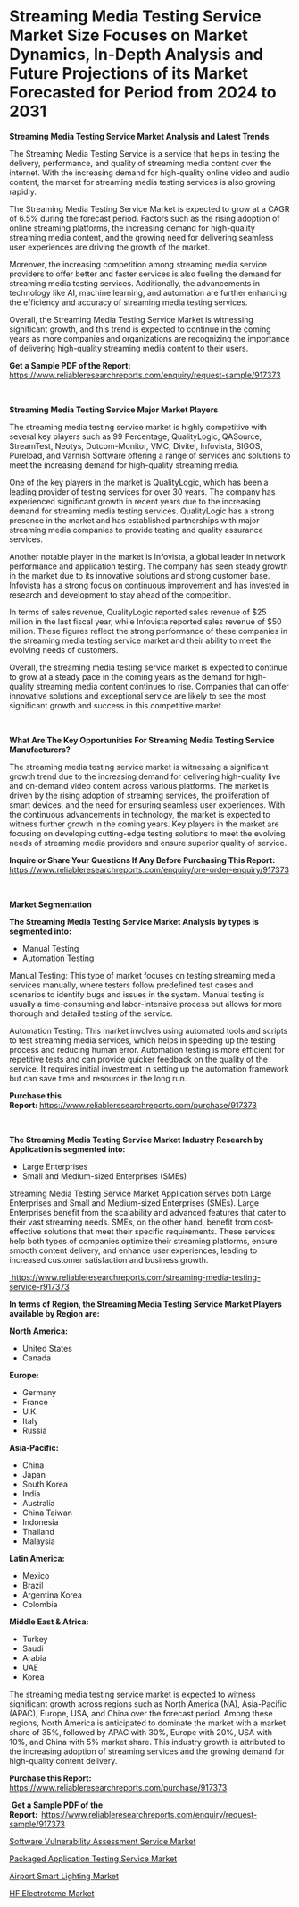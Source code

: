 <p><h1>Streaming Media Testing Service Market Size Focuses on Market Dynamics, In-Depth Analysis and Future Projections of its Market Forecasted for Period from 2024 to 2031</h1></p><p><strong>Streaming Media Testing Service Market Analysis and Latest Trends</strong></p>
<p><p>The Streaming Media Testing Service is a service that helps in testing the delivery, performance, and quality of streaming media content over the internet. With the increasing demand for high-quality online video and audio content, the market for streaming media testing services is also growing rapidly.</p><p>The Streaming Media Testing Service Market is expected to grow at a CAGR of 6.5% during the forecast period. Factors such as the rising adoption of online streaming platforms, the increasing demand for high-quality streaming media content, and the growing need for delivering seamless user experiences are driving the growth of the market.</p><p>Moreover, the increasing competition among streaming media service providers to offer better and faster services is also fueling the demand for streaming media testing services. Additionally, the advancements in technology like AI, machine learning, and automation are further enhancing the efficiency and accuracy of streaming media testing services.</p><p>Overall, the Streaming Media Testing Service Market is witnessing significant growth, and this trend is expected to continue in the coming years as more companies and organizations are recognizing the importance of delivering high-quality streaming media content to their users.</p></p>
<p><strong>Get a Sample PDF of the Report:&nbsp;</strong> <a href="https://www.reliableresearchreports.com/enquiry/request-sample/917373">https://www.reliableresearchreports.com/enquiry/request-sample/917373</a></p>
<p>&nbsp;</p>
<p><strong>Streaming Media Testing Service Major Market Players</strong></p>
<p><p>The streaming media testing service market is highly competitive with several key players such as 99 Percentage, QualityLogic, QASource, StreamTest, Neotys, Dotcom-Monitor, VMC, Divitel, Infovista, SIGOS, Pureload, and Varnish Software offering a range of services and solutions to meet the increasing demand for high-quality streaming media.</p><p>One of the key players in the market is QualityLogic, which has been a leading provider of testing services for over 30 years. The company has experienced significant growth in recent years due to the increasing demand for streaming media testing services. QualityLogic has a strong presence in the market and has established partnerships with major streaming media companies to provide testing and quality assurance services.</p><p>Another notable player in the market is Infovista, a global leader in network performance and application testing. The company has seen steady growth in the market due to its innovative solutions and strong customer base. Infovista has a strong focus on continuous improvement and has invested in research and development to stay ahead of the competition.</p><p>In terms of sales revenue, QualityLogic reported sales revenue of $25 million in the last fiscal year, while Infovista reported sales revenue of $50 million. These figures reflect the strong performance of these companies in the streaming media testing service market and their ability to meet the evolving needs of customers.</p><p>Overall, the streaming media testing service market is expected to continue to grow at a steady pace in the coming years as the demand for high-quality streaming media content continues to rise. Companies that can offer innovative solutions and exceptional service are likely to see the most significant growth and success in this competitive market.</p></p>
<p>&nbsp;</p>
<p><strong>What Are The Key Opportunities For Streaming Media Testing Service Manufacturers?</strong></p>
<p><p>The streaming media testing service market is witnessing a significant growth trend due to the increasing demand for delivering high-quality live and on-demand video content across various platforms. The market is driven by the rising adoption of streaming services, the proliferation of smart devices, and the need for ensuring seamless user experiences. With the continuous advancements in technology, the market is expected to witness further growth in the coming years. Key players in the market are focusing on developing cutting-edge testing solutions to meet the evolving needs of streaming media providers and ensure superior quality of service.</p></p>
<p><strong>Inquire or Share Your Questions If Any Before Purchasing This Report:</strong> <a href="https://www.reliableresearchreports.com/enquiry/pre-order-enquiry/917373">https://www.reliableresearchreports.com/enquiry/pre-order-enquiry/917373</a></p>
<p>&nbsp;</p>
<p><strong>Market Segmentation</strong></p>
<p><strong>The Streaming Media Testing Service Market Analysis by types is segmented into:</strong></p>
<p><ul><li>Manual Testing</li><li>Automation Testing</li></ul></p>
<p><p>Manual Testing: This type of market focuses on testing streaming media services manually, where testers follow predefined test cases and scenarios to identify bugs and issues in the system. Manual testing is usually a time-consuming and labor-intensive process but allows for more thorough and detailed testing of the service.</p><p>Automation Testing: This market involves using automated tools and scripts to test streaming media services, which helps in speeding up the testing process and reducing human error. Automation testing is more efficient for repetitive tests and can provide quicker feedback on the quality of the service. It requires initial investment in setting up the automation framework but can save time and resources in the long run.</p></p>
<p><strong>Purchase this Report:&nbsp;</strong><a href="https://www.reliableresearchreports.com/purchase/917373">https://www.reliableresearchreports.com/purchase/917373</a></p>
<p>&nbsp;</p>
<p><strong>The Streaming Media Testing Service Market Industry Research by Application is segmented into:</strong></p>
<p><ul><li>Large Enterprises</li><li>Small and Medium-sized Enterprises (SMEs)</li></ul></p>
<p><p>Streaming Media Testing Service Market Application serves both Large Enterprises and Small and Medium-sized Enterprises (SMEs). Large Enterprises benefit from the scalability and advanced features that cater to their vast streaming needs. SMEs, on the other hand, benefit from cost-effective solutions that meet their specific requirements. These services help both types of companies optimize their streaming platforms, ensure smooth content delivery, and enhance user experiences, leading to increased customer satisfaction and business growth.</p></p>
<p><a href="https://www.reliableresearchreports.com/streaming-media-testing-service-r917373">&nbsp;https://www.reliableresearchreports.com/streaming-media-testing-service-r917373</a></p>
<p><strong>In terms of Region, the Streaming Media Testing Service Market Players available by Region are:</strong></p>
<p>
    <p> <strong> North America: </strong>
        <ul>
            <li>United States</li>
            <li>Canada</li>
        </ul>
        </p> 
    <p> <strong> Europe: </strong>
        <ul>
            <li>Germany</li>
            <li>France</li>
            <li>U.K.</li>
            <li>Italy</li>
            <li>Russia</li>
        </ul>
        </p> 
    <p> <strong> Asia-Pacific: </strong>
        <ul>
            <li>China</li>
            <li>Japan</li>
            <li>South Korea</li>
            <li>India</li>
            <li>Australia</li>
            <li>China Taiwan</li>
            <li>Indonesia</li>
            <li>Thailand</li>
            <li>Malaysia</li>
        </ul>
        </p> 
    <p> <strong> Latin America: </strong>
        <ul>
            <li>Mexico</li>
            <li>Brazil</li>
            <li>Argentina Korea</li>
            <li>Colombia</li>
        </ul>
        </p> 
    <p> <strong> Middle East & Africa: </strong>
        <ul>
            <li>Turkey</li>
            <li>Saudi</li>
            <li>Arabia</li>
            <li>UAE</li>
            <li>Korea</li>
        </ul>
    </p>
    </p>
<p><p>The streaming media testing service market is expected to witness significant growth across regions such as North America (NA), Asia-Pacific (APAC), Europe, USA, and China over the forecast period. Among these regions, North America is anticipated to dominate the market with a market share of 35%, followed by APAC with 30%, Europe with 20%, USA with 10%, and China with 5% market share. This industry growth is attributed to the increasing adoption of streaming services and the growing demand for high-quality content delivery.</p></p>
<p><strong>Purchase this Report: </strong><a href="https://www.reliableresearchreports.com/purchase/917373">https://www.reliableresearchreports.com/purchase/917373</a></p>
<p>&nbsp;<strong>Get a Sample PDF of the Report:&nbsp;&nbsp;</strong><a href="https://www.reliableresearchreports.com/enquiry/request-sample/917373">https://www.reliableresearchreports.com/enquiry/request-sample/917373</a></p>
<p><strong></strong></p>
<p><p><a href="https://github.com/susanjprice2023/Market-Research-Report-List-1/blob/main/software-vulnerability-assessment-service-market.md">Software Vulnerability Assessment Service Market</a></p><p><a href="https://github.com/ElmoRunolfsson2023/Market-Research-Report-List-1/blob/main/packaged-application-testing-service-market.md">Packaged Application Testing Service Market</a></p><p><a href="https://www.linkedin.com/pulse/airport-smart-lighting-market-analysis-sze-forecasted-period-1mlle">Airport Smart Lighting Market</a></p><p><a href="https://www.linkedin.com/pulse/hf-electrotome-market-report-reveals-latest-trends-growth-opportunities-iseyc">HF Electrotome Market</a></p></p>